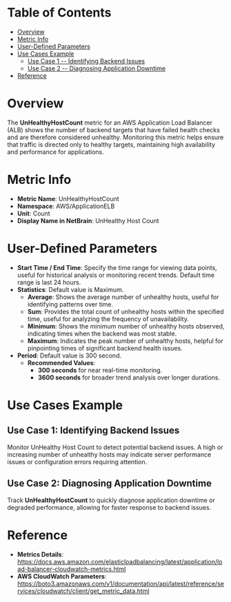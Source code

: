 # Table of Contents
- [Overview](#overview)
- [Metric Info](#metric-info)
- [User-Defined Parameters](#user-defined-parameters)
- [Use Cases Example](#example)
    - [Use Case 1 -- Identifying Backend Issues](#example-1) 
    - [Use Case 2 -- Diagnosing Application Downtime](#example-2)
- [Reference](#reference)

# Overview <a name="overview"></a>
The <b>UnHealthyHostCount</b> metric for an AWS Application Load Balancer (ALB) shows the number of backend targets that have failed health checks and are therefore considered unhealthy. Monitoring this metric helps ensure that traffic is directed only to healthy targets, maintaining high availability and performance for applications.

# Metric Info <a name="metric-info"></a>
* <b>Metric Name</b>: UnHealthyHostCount   
* <b>Namespace</b>: AWS/ApplicationELB
* <b>Unit</b>: Count
* <b>Display Name in NetBrain</b>: UnHealthy Host Count


# User-Defined Parameters <a name="user-defined-parameters"></a>
* <b>Start Time / End Time</b>: Specify the time range for viewing data points, useful for historical analysis or monitoring recent trends. Default time range is last 24 hours.
* <b>Statistics</b>: Default value is Maximum.
  * <b>Average</b>: Shows the average number of unhealthy hosts, useful for identifying patterns over time.
  * <b>Sum</b>: Provides the total count of unhealthy hosts within the specified time, useful for analyzing the frequency of unavailability.
  * <b>Minimum</b>: Shows the minimum number of unhealthy hosts observed, indicating times when the backend was most stable.
  * <b>Maximum</b>: Indicates the peak number of unhealthy hosts, helpful for pinpointing times of significant backend health issues.
* <b>Period</b>: Default value is 300 second.
  * <b>Recommended Values</b>:
    * <b>300 seconds</b> for near real-time monitoring.
    * <b>3600 seconds</b> for broader trend analysis over longer durations.

# Use Cases Example <a name="example"></a>
## Use Case 1: Identifying Backend Issues <a name="example-1"></a>
Monitor UnHealthy Host Count to detect potential backend issues. A high or increasing number of unhealthy hosts may indicate server performance issues or configuration errors requiring attention.



## Use Case 2: Diagnosing Application Downtime <a name="example-2"></a>
Track <b>UnHealthyHostCount</b> to quickly diagnose application downtime or degraded performance, allowing for faster response to backend issues.


# Reference <a name="reference"></a>
* <b>Metrics Details</b>: https://docs.aws.amazon.com/elasticloadbalancing/latest/application/load-balancer-cloudwatch-metrics.html
* <b>AWS CloudWatch Parameters</b>: https://boto3.amazonaws.com/v1/documentation/api/latest/reference/services/cloudwatch/client/get_metric_data.html
